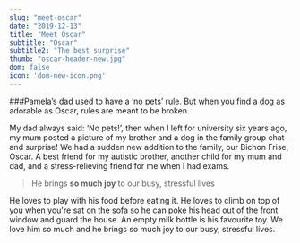 ```yaml
---
slug: "meet-oscar"
date: "2019-12-13"
title: "Meet Oscar"
subtitle: "Oscar"
subtitle2: "The best surprise"
thumb: "oscar-header-new.jpg"
dom: false
icon: 'dom-new-icon.png'
---
```


###Pamela’s dad used to have a ‘no pets’ rule. But when you find a dog as adorable as Oscar, rules are meant to be broken.

My dad always said: ‘No pets!’, then when I left for university six years ago, my mum posted a picture of my brother and a dog in the family group chat – and surprise! We had a sudden new addition to the family, our Bichon Frise, Oscar. A best friend for my autistic brother, another child for my mum and dad, and a stress-relieving friend for me when I had exams.

> He brings **so much joy** to our busy, stressful lives

He loves to play with his food before eating it. He loves to climb on top of you when you're sat on the sofa so he can poke his head out of the front window and guard the house. An empty milk bottle is his favourite toy. We love him so much and he brings so much joy to our busy, stressful lives.
